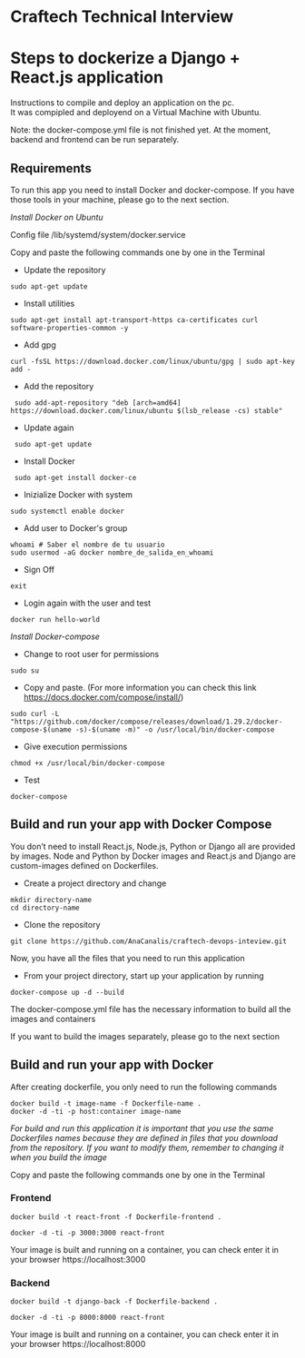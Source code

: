 # Craftech Technical Interview
# Steps to dockerize a Django + React.js application 

Instructions to compile and deploy an application on the pc.  
It was compipled and deployend on a Virtual Machine with Ubuntu. 

Note: the docker-compose.yml file is not finished yet. At the moment, backend and frontend can be run separately.

## Requirements

To run this app you need to install Docker and docker-compose. If you have those tools in your machine, please go to the next section.

_Install Docker on Ubuntu_

Config file /lib/systemd/system/docker.service 

Copy and paste the following commands one by one in the Terminal 


* Update the repository
```
sudo apt-get update
```

* Install utilities
```
sudo apt-get install apt-transport-https ca-certificates curl software-properties-common -y
```

* Add gpg 
```
curl -fsSL https://download.docker.com/linux/ubuntu/gpg | sudo apt-key add -
```

* Add the repository
```
 sudo add-apt-repository "deb [arch=amd64] https://download.docker.com/linux/ubuntu $(lsb_release -cs) stable"
```

* Update again
```
 sudo apt-get update
```

* Install Docker
```
 sudo apt-get install docker-ce
```

* Inizialize Docker with system
```
sudo systemctl enable docker
```

* Add user to Docker's group
```
whoami # Saber el nombre de tu usuario
sudo usermod -aG docker nombre_de_salida_en_whoami
```

* Sign Off
```
exit
```

* Login again with the user and test 
```
docker run hello-world
```

_Install Docker-compose_

* Change to root user for permissions
```
sudo su
```
* Copy and paste. (For more information you can check this link https://docs.docker.com/compose/install/)
```
sudo curl -L "https://github.com/docker/compose/releases/download/1.29.2/docker-compose-$(uname -s)-$(uname -m)" -o /usr/local/bin/docker-compose
```

* Give execution permissions
```
chmod +x /usr/local/bin/docker-compose 
```

* Test
```
docker-compose
```
## Build and run your app with Docker Compose

You don’t need to install React.js, Node.js, Python or Django all are provided by images. Node and Python by Docker images and React.js and Django are custom-images defined on Dockerfiles. 

* Create a project directory and change 
```
mkdir directory-name
cd directory-name
```

* Clone the repository

```
git clone https://github.com/AnaCanalis/craftech-devops-inteview.git
```
Now, you have all the files that you need to run this application

* From your project directory, start up your application by running 
```
docker-compose up -d --build
```
The docker-compose.yml file has the necessary information to build all the images and containers 

If you want to build the images separately, please go to the next section
  
## Build and run your app with Docker

After creating dockerfile, you only need to run the following commands
```
docker build -t image-name -f Dockerfile-name . 
docker -d -ti -p host:container image-name
```
_For build and run this application it is important that you use the same Dockerfiles names because they are defined in files that you download from the repository. If you want to modify them, remember to changing it when you build the image_

Copy and paste the following commands one by one in the Terminal 

### Frontend
```
docker build -t react-front -f Dockerfile-frontend .
```
```
docker -d -ti -p 3000:3000 react-front
```
Your image is built and running on a container, you can check enter it in your browser https://localhost:3000

### Backend
```
docker build -t django-back -f Dockerfile-backend .
```
```
docker -d -ti -p 8000:8000 react-front
```
Your image is built and running on a container, you can check enter it in your browser https://localhost:8000


